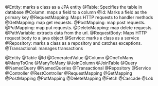 @Entity: marks a class as a JPA entity
@Table: Specifies the table in database
@Column: maps a field to a column
@Id: Marks a field as the primary key
@RequestMapping: Maps HTTP requests to handler methods
@GetMapping: map get requests.
@PostMapping: map post requests.
@PutMapping: map put requests.
@DeleteMapping: map delete requests.
@PathVariable: extracts data from the url. 
@RequestBody: Maps HTTP request body to a java object
@Service: marks a class as a service
@Repository: marks a class as a repository and catches exceptions.
@Transactional: manages transactions


@Entity
@Table
@Id
@GeneratedValue
@Column
@OneToMany
@ManyToOne
@ManyToMany
@JoinColumn
@JoinTable
@Query
@NamedQuery
@NamedQueries
@Transactional
@Repository
@Service
@Controller
@RestController
@RequestMapping
@GetMapping
@PostMapping
@PutMapping
@DeleteMapping
@Fetch
@Cascade
@Lob